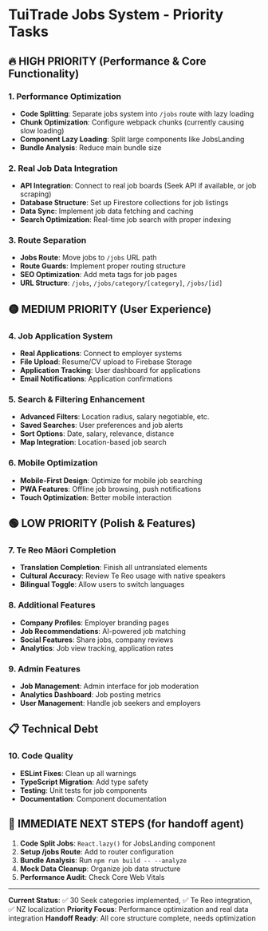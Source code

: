 # TuiTrade Jobs System - Priority Tasks

## 🔥 HIGH PRIORITY (Performance & Core Functionality)

### 1. Performance Optimization 
- **Code Splitting**: Separate jobs system into `/jobs` route with lazy loading
- **Chunk Optimization**: Configure webpack chunks (currently causing slow loading)
- **Component Lazy Loading**: Split large components like JobsLanding
- **Bundle Analysis**: Reduce main bundle size

### 2. Real Job Data Integration
- **API Integration**: Connect to real job boards (Seek API if available, or job scraping)
- **Database Structure**: Set up Firestore collections for job listings
- **Data Sync**: Implement job data fetching and caching
- **Search Optimization**: Real-time job search with proper indexing

### 3. Route Separation
- **Jobs Route**: Move jobs to `/jobs` URL path
- **Route Guards**: Implement proper routing structure
- **SEO Optimization**: Add meta tags for job pages
- **URL Structure**: `/jobs`, `/jobs/category/[category]`, `/jobs/[id]`

## 🟡 MEDIUM PRIORITY (User Experience)

### 4. Job Application System
- **Real Applications**: Connect to employer systems
- **File Upload**: Resume/CV upload to Firebase Storage
- **Application Tracking**: User dashboard for applications
- **Email Notifications**: Application confirmations

### 5. Search & Filtering Enhancement
- **Advanced Filters**: Location radius, salary negotiable, etc.
- **Saved Searches**: User preferences and job alerts
- **Sort Options**: Date, salary, relevance, distance
- **Map Integration**: Location-based job search

### 6. Mobile Optimization
- **Mobile-First Design**: Optimize for mobile job searching
- **PWA Features**: Offline job browsing, push notifications
- **Touch Optimization**: Better mobile interaction

## 🟢 LOW PRIORITY (Polish & Features)

### 7. Te Reo Māori Completion
- **Translation Completion**: Finish all untranslated elements
- **Cultural Accuracy**: Review Te Reo usage with native speakers
- **Bilingual Toggle**: Allow users to switch languages

### 8. Additional Features
- **Company Profiles**: Employer branding pages
- **Job Recommendations**: AI-powered job matching
- **Social Features**: Share jobs, company reviews
- **Analytics**: Job view tracking, application rates

### 9. Admin Features
- **Job Management**: Admin interface for job moderation
- **Analytics Dashboard**: Job posting metrics
- **User Management**: Handle job seekers and employers

## 📋 Technical Debt

### 10. Code Quality
- **ESLint Fixes**: Clean up all warnings
- **TypeScript Migration**: Add type safety
- **Testing**: Unit tests for job components
- **Documentation**: Component documentation

## 🚀 IMMEDIATE NEXT STEPS (for handoff agent)

1. **Code Split Jobs**: `React.lazy()` for JobsLanding component
2. **Setup /jobs Route**: Add to router configuration  
3. **Bundle Analysis**: Run `npm run build -- --analyze`
4. **Mock Data Cleanup**: Organize job data structure
5. **Performance Audit**: Check Core Web Vitals

---

**Current Status**: ✅ 30 Seek categories implemented, ✅ Te Reo integration, ✅ NZ localization
**Priority Focus**: Performance optimization and real data integration
**Handoff Ready**: All core structure complete, needs optimization